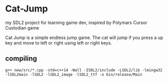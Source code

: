 # Cat-Jump

my SDL2 project for learning game dev, inspired by Polymars Cursor Custodian game

Cat Jump is a simple endless jump game. The cat will jump if you press a up key and move to left or right using left or right keys.

## compiling

~~~
g++ new/src/*.cpp -std=c++14 -Wall -ISDL2/include -LSDL2/lib -lmingw32 -lSDL2main -lSDL2 -lSDL2_image -lSDL2_ttf -o bin/release/Main
~~~
